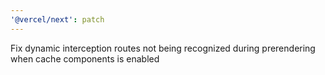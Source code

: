 ```yaml
---
'@vercel/next': patch
---
```


Fix dynamic interception routes not being recognized during prerendering when cache components is enabled
